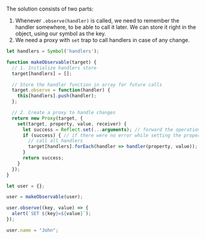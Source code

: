 The solution consists of two parts:

1. Whenever `.observe(handler)` is called, we need to remember the handler somewhere, to be able to call it later. We can store it right in the object, using our symbol as the key.
2. We need a proxy with `set` trap to call handlers in case of any change.

```js run
let handlers = Symbol('handlers');

function makeObservable(target) {
  // 1. Initialize handlers store
  target[handlers] = [];

  // Store the handler function in array for future calls
  target.observe = function(handler) {
    this[handlers].push(handler);
  };

  // 2. Create a proxy to handle changes
  return new Proxy(target, {
    set(target, property, value, receiver) {
      let success = Reflect.set(...arguments); // forward the operation to object
      if (success) { // if there were no error while setting the property
        // call all handlers
        target[handlers].forEach(handler => handler(property, value));
      }
      return success;
    }
  });
}

let user = {};

user = makeObservable(user);

user.observe((key, value) => {
  alert(`SET ${key}=${value}`);
});

user.name = "John";
```
